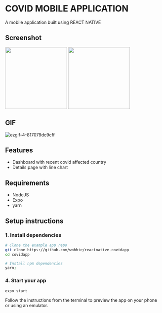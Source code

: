 # COVID MOBILE APPLICATION

A mobile application built using REACT NATIVE

## Screenshot
<img src="https://user-images.githubusercontent.com/13005159/106375542-8808ee00-6367-11eb-9939-cdf1b09887ae.jpg" width="200">

<img src="https://user-images.githubusercontent.com/13005159/106375572-bedf0400-6367-11eb-922d-e48621b1ccd4.jpg" width="200">


## GIF
![ezgif-4-817079dc9cff](https://user-images.githubusercontent.com/13005159/106375604-082f5380-6368-11eb-85fe-aba1d50c1f24.gif)



## Features

- Dashboard with recent covid affected country
- Details page with line chart


## Requirements

- NodeJS
- Expo
- yarn

## Setup instructions

### 1. Install dependencies

```sh
# Clone the example app repo
git clone https://github.com/wohhie/reactnative-covidapp
cd covidapp

# Install npm dependencies
yarn;
```


### 4. Start your app

```
expo start
```

Follow the instructions from the terminal to preview the app on your phone or using an emulator.